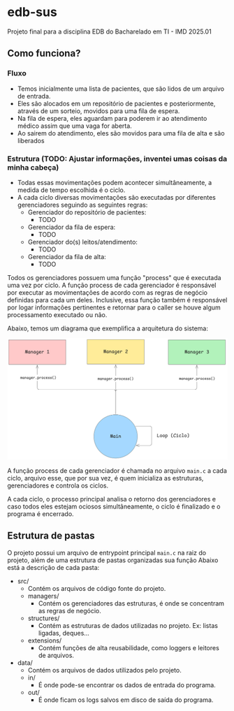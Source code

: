 # edb-sus

Projeto final para a disciplina EDB do Bacharelado em TI - IMD 2025.01

## Como funciona?

### Fluxo

- Temos inicialmente uma lista de pacientes, que são lidos de um arquivo de entrada.
- Eles são alocados em um repositório de pacientes e posteriormente, através de
  um sorteio, movidos para uma fila de espera.
- Na fila de espera, eles aguardam para poderem ir ao atendimento médico assim
  que uma vaga for aberta.
- Ao sairem do atendimento, eles são movidos para uma fila de alta e são liberados

### Estrutura (TODO: Ajustar informações, inventei umas coisas da minha cabeça)

- Todas essas movimentações podem acontecer simultâneamente, a medida de tempo
  escolhida é o ciclo.
- A cada ciclo diversas movimentações são executadas por diferentes gerenciadores
  seguindo as seguintes regras:
  - Gerenciador do repositório de pacientes:
    - TODO
  - Gerenciador da fila de espera:
    - TODO
  - Gerenciador do(s) leitos/atendimento:
    - TODO
  - Gerenciador da fila de alta:
    - TODO

Todos os gerenciadores possuem uma função "process" que é executada uma vez por ciclo.
A função process de cada gerenciador é responsável por executar as movimentações
de acordo com as regras de negócio definidas para cada um deles.
Inclusive, essa função também é responsável por logar informações pertinentes e
retornar para o caller se houve algum processamento executado ou não.

Abaixo, temos um diagrama que exemplifica a arquitetura do sistema:

![Diagrama que exemplifica a arquitetura do sistema](https://github.com/jaypeenascimento/edb-sus/blob/main/arquitecture-schema.png)

A função process de cada gerenciador é chamada no arquivo `main.c` a cada ciclo,
arquivo esse, que por sua vez, é quem inicializa as estruturas, gerenciadores e
controla os ciclos.

A cada ciclo, o processo principal analisa o retorno dos gerenciadores e caso
todos eles estejam ociosos simultâneamente, o ciclo é finalizado e o programa
é encerrado.

## Estrutura de pastas

O projeto possui um arquivo de entrypoint principal `main.c` na raiz do projeto,
além de uma estrutura de pastas organizadas sua função
Abaixo está a descrição de cada pasta:

- src/
  - Contém os arquivos de código fonte do projeto.
  - managers/
    - Contém os gerenciadores das estruturas, é onde se concentram as regras de negócio.
  - structures/
    - Contém as estruturas de dados utilizadas no projeto. Ex: listas ligadas, deques...
  - extensions/
    - Contém funções de alta reusabilidade, como loggers e leitores de arquivos.
- data/
  - Contém os arquivos de dados utilizados pelo projeto.
  - in/
    - É onde pode-se encontrar os dados de entrada do programa.
  - out/
    - É onde ficam os logs salvos em disco de saída do programa.

